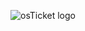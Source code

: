 <img src="https://![image](https://github.com/joshuaiharris/active-directory/assets/155191517/79776e8d-1788-49be-9d53-4165603c31d8)
" alt="osTicket logo"/>
